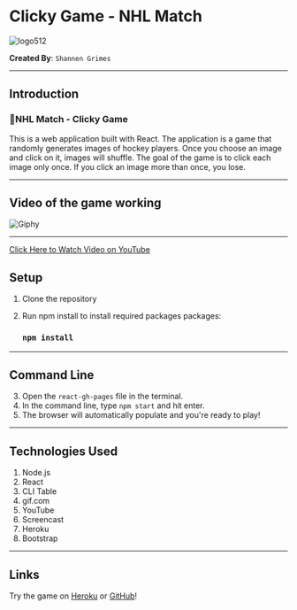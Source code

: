 # Clicky Game - NHL Match
![logo512](https://user-images.githubusercontent.com/54419873/76018514-c8f14c00-5ee5-11ea-83ac-8758d563be54.png)

**Created By**: `Shannen Grimes`
- - -

## Introduction
### 🏑NHL Match - Clicky Game
This is a web application built with React.  The application is a game that randomly generates images of hockey players.  Once you choose an image and click on it, images will shuffle.  The goal of the game is to click each image only once.  If you click an image more than once, you lose.  
- - - 

## Video of the game working
![Giphy](https://j.gifs.com/nxoP0D.gif)
- - -
[Click Here to Watch Video on YouTube](https://youtu.be/-24bN1DUXeg)

## Setup

1. Clone the repository
2. Run npm install to install required packages packages:

      ### `npm install`


- - - 

## Command Line
3. Open the `react-gh-pages` file in the terminal.
4. In the command line, type `npm start` and hit enter.
5. The browser will automatically populate and you're ready to play!
- - - 

## Technologies Used
1. Node.js
2. React
3. CLI Table
4. gif.com
5. YouTube
6. Screencast
7. Heroku
8. Bootstrap

- - - 

## Links

Try the game on [Heroku](https://murmuring-refuge-69882.herokuapp.com) or [GitHub](https://shannengrimes.github.io/clicky-game/)!